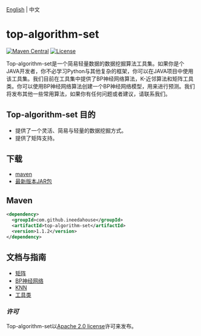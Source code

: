 [English][5] | 中文

[5]: https://github.com/ineedahouse/top-algorithm-set/blob/dev/README.md

# top-algorithm-set

[![Maven Central](https://img.shields.io/maven-central/v/com.github.ineedahouse/top-algorithm-set.svg?label=Maven%20Central)](https://search.maven.org/search?q=g:%22com.github.ineedahouse%22%20AND%20a:%22top-algorithm-set%22)  [![License](https://img.shields.io/badge/license-Apache%202-4EB1BA.svg)](https://www.apache.org/licenses/LICENSE-2.0.html)

Top-algorithm-set是一个简易轻量数据的数据挖掘算法工具集。如果你是个JAVA开发者，你不必学习Python与其他复杂的框架，你可以在JAVA项目中使用该工具集。我们目前在工具集中提供了BP神经网络算法，K-近邻算法和矩阵工具类。你可以使用BP神经网络算法创建一个BP神经网络模型，用来进行预测。我们将发布其他一些常用算法，如果你有任何问题或者建议，请联系我们。

## Top-algorithm-set 目的

- 提供了一个灵活、简易与轻量的数据挖掘方式。
- 提供了矩阵支持。

## 下载

- [maven][1]
- [最新版本JAR包][2]

[1]: https://repo1.maven.org/maven2/com/github/ineedahouse/top-algorithm-set/
[2]: https://search.maven.org/remote_content?g=com.github.ineedahouse&amp;a=top-algorithm-set&amp;v=LATEST

## Maven

```xml
<dependency>
  <groupId>com.github.ineedahouse</groupId>
  <artifactId>top-algorithm-set</artifactId>
  <version>1.1.2</version>
</dependency>
```

## 文档与指南

- [矩阵][3]
- [BP神经网络][4]
- [KNN][5]
- [工具类][6]

[3]: https://github.com/ineedahouse/top-algorithm-set-doc/tree/master/doc/Matrix/Matrix.md
[4]: https://github.com/ineedahouse/top-algorithm-set-doc/blob/master/doc/bpnn/BPNeuralNetwork.md
[5]: https://github.com/ineedahouse/top-algorithm-set-doc/blob/master/doc/knn/KNN.md
[6]: https://github.com/ineedahouse/top-algorithm-set-doc/blob/master/doc/utils/index.md

### *许可*

Top-algorithm-set以[Apache 2.0 license](LICENSE)许可来发布。

